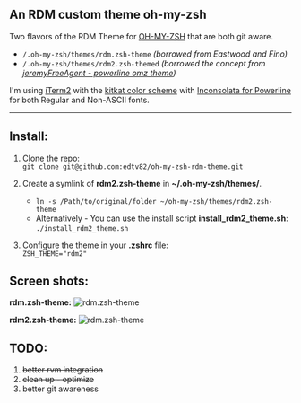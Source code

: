 ## An RDM custom theme oh-my-zsh 

Two flavors of the RDM Theme for [OH-MY-ZSH](https://github.com/robbyrussell/oh-my-zsh) that are both git aware.  

* `/.oh-my-zsh/themes/rdm.zsh-theme`  *(borrowed from Eastwood and Fino)*
* `/.oh-my-zsh/themes/rdm2.zsh-themed` *(borrowed the concept from [jeremyFreeAgent - powerline omz theme](https://github.com/jeremyFreeAgent/oh-my-zsh-powerline-theme))*

I'm using [iTerm2](http://www.iterm2.com/#/section/home) with the [kitkat color scheme](https://github.com/zdj/themes) with [Inconsolata for Powerline](https://github.com/Lokaltog/powerline-fonts/tree/master/Inconsolata) for both Regular and Non-ASCII fonts. 

---

## Install:

1. Clone the repo:  
`git clone git@github.com:edtv82/oh-my-zsh-rdm-theme.git`
2. Create a symlink of **rdm2.zsh-theme** in **~/.oh-my-zsh/themes/**. 
	* `ln -s /Path/to/original/folder ~/oh-my-zsh/themes/rdm2.zsh-theme ` 
	* Alternatively - You can use the install script **install_rdm2_theme.sh**:
`./install_rdm2_theme.sh`

3. Configure the theme in your **.zshrc** file:  
`ZSH_THEME="rdm2"` 

## Screen shots:

**rdm.zsh-theme:**
![rdm.zsh-theme](https://raw.github.com/edtv82/omz_setup/master/preview-rdm_theme.png)

**rdm2.zsh-theme:**
![rdm.zsh-theme](https://raw.github.com/edtv82/omz_setup/master/preview-rdm2_theme.png)


## TODO:

1. ~~better rvm integration~~
2. ~~clean up - optimize~~
3. better git awareness
